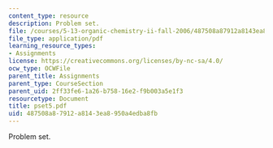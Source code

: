```yaml
---
content_type: resource
description: Problem set.
file: /courses/5-13-organic-chemistry-ii-fall-2006/487508a87912a8143ea8950a4edba8fb_pset5.pdf
file_type: application/pdf
learning_resource_types:
- Assignments
license: https://creativecommons.org/licenses/by-nc-sa/4.0/
ocw_type: OCWFile
parent_title: Assignments
parent_type: CourseSection
parent_uid: 2ff33fe6-1a26-b758-16e2-f9b003a5e1f3
resourcetype: Document
title: pset5.pdf
uid: 487508a8-7912-a814-3ea8-950a4edba8fb
---
```

Problem set.
